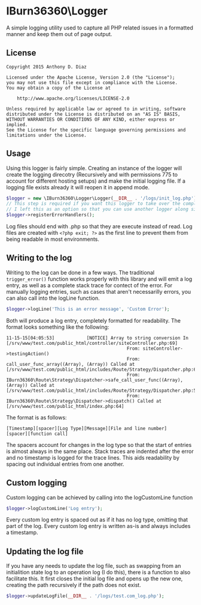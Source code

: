 # IBurn36360\Logger

A simple logging utility used to capture all PHP related issues in a formatted manner and keep them out of page output.

## License

```
Copyright 2015 Anthony D. Diaz

Licensed under the Apache License, Version 2.0 (the "License");
you may not use this file except in compliance with the License.
You may obtain a copy of the License at

    http://www.apache.org/licenses/LICENSE-2.0

Unless required by applicable law or agreed to in writing, software
distributed under the License is distributed on an "AS IS" BASIS,
WITHOUT WARRANTIES OR CONDITIONS OF ANY KIND, either express or implied.
See the License for the specific language governing permissions and
limitations under the License.
```

## Usage

Using this logger is fairly simple.  Creating an instance of the logger will create the logging direcotry (Recursively and with permissions 775 to account for different hosting setups) and make the initial logging file.  If a logging file exists already it will reopen it in append mode.

```php
$logger = new \IBurn36360\Logger\Logger(__DIR__ . '/logs/init_log.php');
// This step is required if you want this logger to take over the complete error handling PHP has natively.
// I left this as an option so that you can use another logger along side this one.
$logger->registerErrorHandlers();
```

Log files should end with .php so that they are execute instead of read.  Log files are created with ```<?php exit; ?>``` as the first line to prevent them from being readable in most environments.

## Writing to the log

Writing to the log can be done in a few ways.  The traditional ```trigger_error()``` function works properly with this library and will emit a log entry, as well as a complete stack trace for contect of the error.  For manually logging entries, such as cases that aren't necessarilly errors, you can also call into the logLine function.

```php
$logger->logLine('This is an error message', 'Custom Error');
```

Both will produce a log entry, completely formatted for readability.  The format looks something like the following:

```
11-15-15[04:05:53]            [NOTICE] Array to string conversion In [/srv/www/test.com/public_html/controller/siteController.php:69]
                                             From: siteController->testingAction()
                                             From: call_user_func_array((Array), (Array)) Called at [/srv/www/test.com/public_html/includes/Route/Strategy/Dispatcher.php:68]
                                             From: IBurn36360\Route\Strategy\Dispatcher->safe_call_user_func((Array), (Array)) Called at [/srv/www/test.com/public_html/includes/Route/Strategy/Dispatcher.php:57]
                                             From: IBurn36360\Route\Strategy\Dispatcher->dispatch() Called at [/srv/www/test.com/public_html/index.php:64]
```

The format is as follows: 
```
[Timestamp][spacer][Log Type][Message][File and line number]
[spacer][function call]
```

The spacers account for changes in the log type so that the start of entries is almost always in the same place.  Stack traces are indented after the error and no timestamp is logged for the trace lines.  This aids readability by spacing out individual entries from one another.

## Custom logging

Custom logging can be achieved by calling into the logCustomLine function 
```php
$logger->logCustomLine('Log entry');
```

Every custom log entry is spaced out as if it has no log type, omitting that part of the log.  Every custom log entry is written as-is and always includes a timestamp.

## Updating the log file

If you have any needs to update the log file, such as swapping from an initialition state log to an operation log (I do this), there is a function to also facilitate this.  It first closes the initial log file and opens up the new one, creating the path recursively if the path does not exist.

```php
$logger->updateLogFile(__DIR__ . '/logs/test.com_log.php');
```
